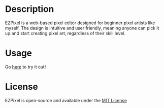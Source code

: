 # Description
EZPixel is a web-based pixel editor designed for beginner pixel artists like myself. The design is intuitive and user friendly, meaning anyone can pick it up and start creating pixel art, regardless of their skill level.

# Usage
Go [here](https://20sboehm.github.io/ezpixel/) to try it out!

# License
EZPixel is open-source and available under the [MIT License](LICENSE)